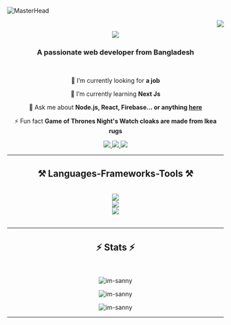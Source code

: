 ![MasterHead](https://firebasestorage.googleapis.com/v0/b/flexi-coding.appspot.com/o/dempgi7-520f8d5f-63d4-4453-8822-dbc149ae27f8.gif?alt=media&token=91c0c7b2-93c3-4029-b011-1a8703c5730d)

<img align="right" src="https://visitor-badge.laobi.icu/badge?page_id=im-sanny.im-sanny" />

<h1 align="center">
    <img src="https://readme-typing-svg.herokuapp.com/?font=Righteous&size=35&center=true&vCenter=true&width=500&height=70&duration=4000&lines=Hi+There!+👋;+I'm+Rasel+Parvez+Sanny!;" />
</h1>

<h3 align="center">A passionate web developer from Bangladesh </h3>

<br/>

<div align="center">
 
 🔭 I’m currently looking for **a job**
 
 🌱 I’m currently learning **Next Js**

💬 Ask me about **Node.js, React, Firebase... or anything [here](https://github.com/im-sanny/im-sanny/issues)**

⚡ Fun fact **Game of Thrones Night's Watch cloaks are made from Ikea rugs**

 </div>
 
<div align="center"> 
  <a href="mailto:raselparvezsanny@gmail.com">
    <img src="https://img.shields.io/badge/Gmail-333333?style=for-the-badge&logo=gmail&logoColor=red" />
  </a>
  <a href="www.linkedin.com/in/im-sanny" target="_blank">
    <img src="https://img.shields.io/badge/LinkedIn-0077B5?style=for-the-badge&logo=linkedin&logoColor=white" target="_blank" />
  </a>
  <a href="https://imsanny.vercel.app" target="_blank">
     <img src="https://img.shields.io/badge/Portfolio-FF5722?style=for-the-badge&logo=todoist&logoColor=white" target="_blank" /> <!-- sqlite, safari, google-chrome are other good icon options -->
  </a>
</div>
 <hr/> 
<h2 align="center">⚒️ Languages-Frameworks-Tools ⚒️</h2>
<br/>
<div align="center">
    <img src="https://skillicons.dev/icons?i=javascript,react,nodejs,vite,express,mongodb,firebase,git," /><br>
    <img src="https://skillicons.dev/icons?i=tailwind,npm,html,css,vscode,github,figma,canva" /><br>
    <img src="https://skillicons.dev/icons?i=vercel,netlify,surge" /><br>
</div>

<br/>
<hr/>

<h2 align="center">⚡ Stats ⚡</h2>
<br>
<div align=center>
 <p><img align="" src="https://github-readme-stats.vercel.app/api?username=im-sanny&show_icons=true&locale=en&theme=tokyonight" alt="im-sanny" /></p>
 <p><img align="" src="https://github-readme-streak-stats.herokuapp.com/?user=im-sanny&&theme=tokyonight" alt="im-sanny" /></p>
<p><img align="center" src="https://github-readme-stats.vercel.app/api/top-langs?username=im-sanny&show_icons=true&locale=en&layout=compact&theme=tokyonight" alt="im-sanny" /></p>
</div>

<hr/>

<br/>
<br/>
